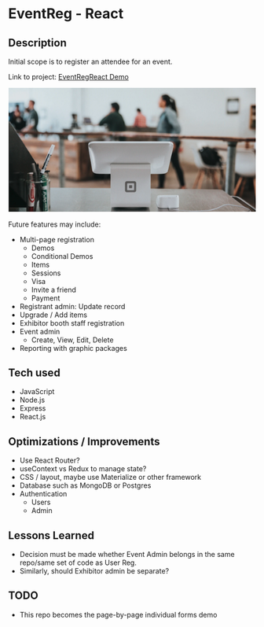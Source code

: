 # EventReg - React
## Description

Initial scope is to register an attendee for an event.

Link to project: [EventRegReact Demo](https://eventregreact.herokuapp.com/)

![Event Reg](https://raw.githubusercontent.com/jamespro/eventregreact/main/public/banner.png)

Future features may include:
* Multi-page registration
  * Demos
  * Conditional Demos
  * Items
  * Sessions
  * Visa
  * Invite a friend
  * Payment
* Registrant admin: Update record
* Upgrade / Add items
* Exhibitor booth staff registration
* Event admin
  * Create, View, Edit, Delete
* Reporting with graphic packages

## Tech used
* JavaScript
* Node.js
* Express
* React.js
<!-- 
* MongoDB
* Mongoose
* Passport.js
* Google Auth 2.0
* Handlebars
* Materialize
* FontAwesome
* MVC 
-->

## Optimizations / Improvements

- Use React Router?
- useContext vs Redux to manage state?
- CSS / layout, maybe use Materialize or other framework
- Database such as MongoDB or Postgres
- Authentication
  - Users
  - Admin

## Lessons Learned

* Decision must be made whether Event Admin belongs in the same repo/same set of code as User Reg.
* Similarly, should Exhibitor admin be separate?

## TODO

- This repo becomes the page-by-page individual forms demo


